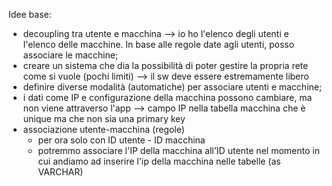 
Idee base:
- decoupling tra utente e macchina --> io ho l'elenco degli utenti e l'elenco delle macchine. In base alle regole date agli utenti, posso associare le macchine;
- creare un sistema che dia la possibilità di poter gestire la propria rete come si vuole (pochi limiti) --> il sw deve essere estremamente libero 
- definire diverse modalità (automatiche) per associare utenti e macchine;
- i dati come IP e configurazione della macchina possono cambiare, ma non viene attraverso l'app --> campo IP nella tabella macchina che è unique ma che non sia una primary key
- associazione utente-macchina (regole)
	- per ora solo con ID utente - ID macchina
	- potremmo associare l'IP della macchina all'ID utente nel momento in cui andiamo ad inserire l'ip della macchina nelle tabelle (as VARCHAR)